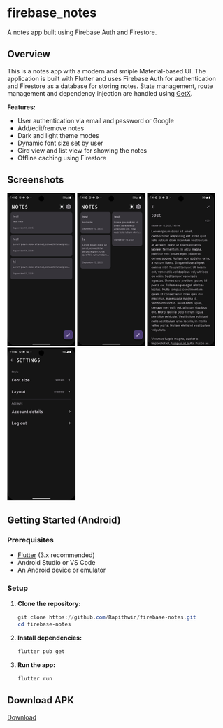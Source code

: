 # firebase_notes

A notes app built using Firebase Auth and Firestore.

## Overview
This is a notes app with a modern and smiple Material-based UI. The application is built with Flutter and uses Firebase Auth for authentication and Firestore as a database for storing notes. State management, route management and dependency injection are handled using [GetX](https://pub.dev/packages/get).

**Features:**
- User authentication via email and password or Google
- Add/edit/remove notes
- Dark and light theme modes
- Dynamic font size set by user
- Gird view and list view for showing the notes
- Offline caching using Firestore
  
## Screenshots
<img src="https://github.com/Rapithwin/firebase-notes/blob/main/Screenshots/Screenshot_1757780322.png" height=350px> <img src="https://github.com/Rapithwin/firebase-notes/blob/main/Screenshots/Screenshot_1757780331.png" height=350px>
<img src="https://github.com/Rapithwin/firebase-notes/blob/main/Screenshots/Screenshot_1757780337.png" height=350px>
<img src="https://github.com/Rapithwin/firebase-notes/blob/main/Screenshots/Screenshot_1757780340.png" height=350px>

## Getting Started (Android)

### Prerequisites

- [Flutter](https://flutter.dev/docs/get-started/install) (3.x recommended)
- Android Studio or VS Code
- An Android device or emulator

### Setup

1. **Clone the repository:**
   ```powershell
   git clone https://github.com/Rapithwin/firebase-notes.git
   cd firebase-notes
   ```
2. **Install dependencies:**
   ```powershell
   flutter pub get
   ```
3. **Run the app:**
   ```powershell
   flutter run
   ```

## Download APK
[Download](https://github.com/Rapithwin/firebase-notes/releases)
